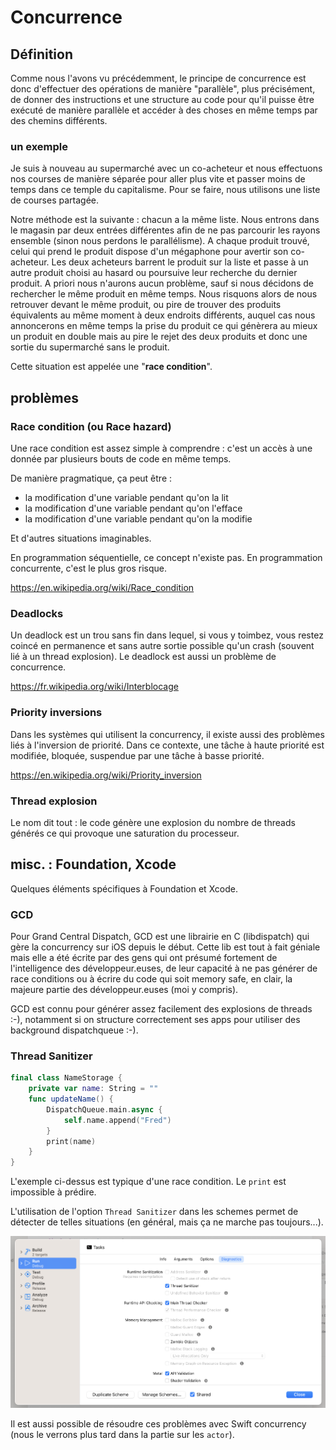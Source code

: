# Concurrence

## Définition

Comme nous l'avons vu précédemment, le principe de concurrence est donc d'effectuer des opérations de manière "parallèle", plus précisément, de donner des instructions et une structure au code pour qu'il puisse être exécuté de manière parallèle et accéder à des choses en même temps par des chemins différents.

### un exemple

Je suis à nouveau au supermarché avec un co-acheteur et nous effectuons nos courses de manière séparée pour aller plus vite et passer moins de temps dans ce temple du capitalisme. Pour se faire, nous utilisons une liste de courses partagée.

Notre méthode est la suivante : chacun a la même liste. Nous entrons dans le magasin par deux entrées différentes afin de ne pas parcourir les rayons ensemble (sinon nous perdons le parallélisme). A chaque produit trouvé, celui qui prend le produit dispose d'un mégaphone pour avertir son co-acheteur. Les deux acheteurs barrent le produit sur la liste et passe à un autre produit choisi au hasard ou poursuive leur recherche du dernier produit. A priori nous n'aurons aucun problème, sauf si nous décidons de rechercher le même produit en même temps. Nous risquons alors de nous retrouver devant le même produit, ou pire de trouver des produits équivalents au même moment à deux endroits différents, auquel cas nous annoncerons en même temps la prise du produit ce qui génèrera au mieux un produit en double mais au pire le rejet des deux produits et donc une sortie du supermarché sans le produit.

Cette situation est appelée une "**race condition**".

## problèmes

### Race condition (ou Race hazard)

Une race condition est assez simple à comprendre : c'est un accès à une donnée par plusieurs bouts de code en même temps.

De manière pragmatique, ça peut être :

- la modification d'une variable pendant qu'on la lit
- la modification d'une variable pendant qu'on l'efface
- la modification d'une variable pendant qu'on la modifie

Et d'autres situations imaginables.

En programmation séquentielle, ce concept n'existe pas. En programmation concurrente, c'est le plus gros risque.

https://en.wikipedia.org/wiki/Race_condition

### Deadlocks

Un deadlock est un trou sans fin dans lequel, si vous y toimbez, vous restez coincé en permanence et sans autre sortie possible qu'un crash (souvent lié à un thread explosion). Le deadlock est aussi un problème de concurrence.

https://fr.wikipedia.org/wiki/Interblocage

### Priority inversions

Dans les systèmes qui utilisent la concurrency, il existe aussi des problèmes liés à l'inversion de priorité. Dans ce contexte, une tâche à haute priorité est modifiée, bloquée, suspendue par une tâche à basse priorité. 

https://en.wikipedia.org/wiki/Priority_inversion

### Thread explosion

Le nom dit tout : le code génère une explosion du nombre de threads générés ce qui provoque une saturation du processeur.

## misc. : Foundation, Xcode

Quelques éléments spécifiques à Foundation et Xcode.

### GCD

Pour Grand Central Dispatch, GCD est une librairie en C (libdispatch) qui gère la concurrency sur iOS depuis le début. Cette lib est tout à fait géniale mais elle a été écrite par des gens qui ont présumé fortement de l'intelligence des développeur.euses, de leur capacité à ne pas générer de race conditions ou à écrire du code qui soit memory safe, en clair, la majeure partie des développeur.euses (moi y compris).

GCD est connu pour générer assez facilement des explosions de threads :-), notamment si on structure correctement ses apps pour utiliser des background dispatchqueue :-).

### Thread Sanitizer

```swift
final class NameStorage {
    private var name: String = ""
    func updateName() {
        DispatchQueue.main.async {
            self.name.append("Fred")
        }
        print(name)
    }
}
```

L'exemple ci-dessus est typique d'une race condition. Le `print` est impossible à prédire.

L'utilisation de l'option `Thread Sanitizer` dans les schemes permet de détecter de telles situations (en général, mais ça ne marche pas toujours...).

![Thread Sanitizer](images/tsan.png)

Il est aussi possible de résoudre ces problèmes avec Swift concurrency (nous le verrons plus tard dans la partie sur les `actor`).